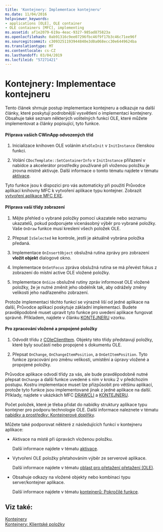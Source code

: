 ```yaml
---
title: 'Kontejnery: Implementace kontejneru'
ms.date: 11/04/2016
helpviewer_keywords:
- applications [OLE], OLE container
- OLE containers [MFC], implementing
ms.assetid: af1e2079-619a-4eac-9327-985ad875823a
ms.openlocfilehash: 0ab91316c9ee07296fbc46f9f17b3c46c71ee96f
ms.sourcegitcommit: c3093251193944840e3d0a068ecc30e6449624ba
ms.translationtype: MT
ms.contentlocale: cs-CZ
ms.lasthandoff: 03/04/2019
ms.locfileid: "57271421"
---
```

# <a name="containers-implementing-a-container"></a>Kontejnery: Implementace kontejneru

Tento článek shrnuje postup implementace kontejneru a odkazuje na další články, které poskytují podrobnější vysvětlení o implementaci kontejnery. Obsahuje také seznam některých volitelných funkcí OLE, které můžete implementovat a články popisující, tyto funkce.

#### <a name="to-prepare-your-cwinapp-derived-class"></a>Příprava vašich CWinApp odvozených tříd

1. Inicializace knihoven OLE voláním `AfxOleInit` v `InitInstance` členskou funkci.

1. Volání `CDocTemplate::SetContainerInfo` v `InitInstance` přiřazení v nabídce a akcelerátor prostředky používané při vloženou položku je zrovna místně aktivuje. Další informace o tomto tématu najdete v tématu [aktivace](../mfc/activation-cpp.md).

Tyto funkce jsou k dispozici pro vás automaticky při použití Průvodce aplikací knihovny MFC k vytvoření aplikace typu kontejner. Zobrazit [vytvoření aplikace MFC EXE](../mfc/reference/mfc-application-wizard.md).

#### <a name="to-prepare-your-view-class"></a>Příprava vaší třídy zobrazení

1. Mějte přehled o vybrané položky pomocí ukazatele nebo seznamu ukazatelů, pokud podporujete vícenásobný výběr pro vybrané položky. Vaše `OnDraw` funkce musí kreslení všech položek OLE.

1. Přepsat `IsSelected` ke kontrole, jestli je aktuálně vybrána položka předaná.

1. Implementace `OnInsertObject` obslužná rutina zprávy pro zobrazení **vložit objekt** dialogové okno.

1. Implementace `OnSetFocus` zpráva obslužná rutina se má převést fokus z zobrazení do místní active OLE vložené položky.

1. Implementace `OnSize` obslužné rutiny zpráv informovat OLE vložené položky, že je nutné změnit jeho obdélník tak, aby odrážely změny velikosti jeho nadřazeného zobrazení.

Protože implementaci těchto funkcí se výrazně liší od jedné aplikace na další, Průvodce aplikací poskytuje základní implementaci. Budete pravděpodobně muset upravit tyto funkce pro uvedení aplikace fungovat správně. Příkladem, najdete v článku [KONTEJNERU](../visual-cpp-samples.md) vzorku.

#### <a name="to-handle-embedded-and-linked-items"></a>Pro zpracování vložené a propojené položky

1. Odvodit třídu z [COleClientItem](../mfc/reference/coleclientitem-class.md). Objekty této třídy představují položky, které byly součástí nebo propojené s dokumentu OLE.

1. Přepsat `OnChange`, `OnChangeItemPosition`, a `OnGetItemPosition`. Tyto funkce zpracování pro změnu velikosti, umístění a úpravy vložené a propojené položky.

Průvodce aplikace odvodí třídy za vás, ale bude pravděpodobně nutné přepsat `OnChange` a další funkce uvedené s ním v kroku 2 v předchozím postupu. Kostru implementace muset lze přizpůsobit pro většinu aplikací, protože tyto funkce jsou implementované jinak z jedné aplikace na další. Příklady, najdete v ukázkách MFC [DRAWCLI](../visual-cpp-samples.md) a [KONTEJNERU](../visual-cpp-samples.md).

Počet položek, které je třeba přidat do nabídky struktury aplikace typu kontejner pro podporu technologie OLE. Další informace naleznete v tématu [nabídky a prostředky: Kontejnerové doplňky](../mfc/menus-and-resources-container-additions.md).

Můžete také podporovat některé z následujících funkcí v kontejneru aplikace:

- Aktivace na místě při úpravách vloženou položku.

   Další informace najdete v tématu [aktivace](../mfc/activation-cpp.md).

- Vytvoření OLE položky přetahováním výběr ze serverové aplikace.

   Další informace najdete v tématu [oblast pro přetažení přetažení (OLE)](../mfc/drag-and-drop-ole.md).

- Obsahuje odkazy na vložené objekty nebo kombinaci typu server/kontejner aplikace.

   Další informace najdete v tématu [kontejnerů: Pokročilé funkce](../mfc/containers-advanced-features.md).

## <a name="see-also"></a>Viz také:

[Kontejnery](../mfc/containers.md)<br/>
[Kontejnery: Klientské položky](../mfc/containers-client-items.md)
